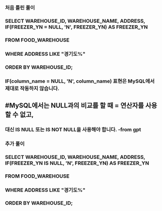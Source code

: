 ### 처음 틀린 풀이 
### SELECT WAREHOUSE_ID, WAREHOUSE_NAME, ADDRESS, IF(FREEZER_YN = NULL, 'N', FREEZER_YN) AS FREEZER_YN
### FROM FOOD_WAREHOUSE
### WHERE ADDRESS LIKE "경기도%"
### ORDER BY WAREHOUSE_ID;

### IF(column_name = NULL, 'N', column_name) 표현은 MySQL에서 제대로 작동하지 않습니다.
## #MySQL에서는 NULL과의 비교를 할 때 = 연산자를 사용할 수 없고, 
### 대신 IS NULL 또는 IS NOT NULL을 사용해야 합니다.  -from gpt


### 추가 풀이
### SELECT WAREHOUSE_ID, WAREHOUSE_NAME, ADDRESS, IF(FREEZER_YN IS NULL, 'N', FREEZER_YN) AS FREEZER_YN
### FROM FOOD_WAREHOUSE
### WHERE ADDRESS LIKE "경기도%"
### ORDER BY WAREHOUSE_ID;